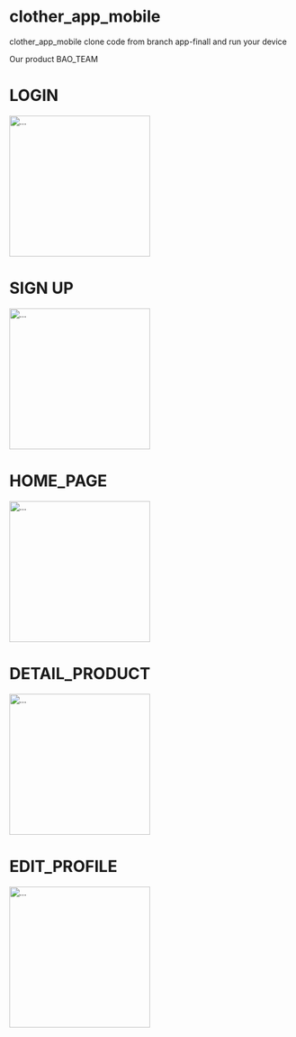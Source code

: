 # clother_app_mobile
clother_app_mobile
clone code from branch app-finall and run your device  

Our product BAO_TEAM


<h1> LOGIN </h1>
<img src="https://user-images.githubusercontent.com/89563696/205998669-6bd7d5e0-44f6-4381-9715-340851ded7b7.png" alt="..." width="250" />

<h1> SIGN UP </h1>
<img src="https://user-images.githubusercontent.com/89563696/205998917-55b6c2d6-5efb-45c8-95a3-4082ea44fe6c.png" alt="..." width="250" />


<h1> HOME_PAGE </h1>
<img src="https://user-images.githubusercontent.com/89563696/205999051-81e65942-64e3-4a14-80c2-d58d5a60ccff.png" alt="..." width="250" />


<h1> DETAIL_PRODUCT </h1>
<img src="https://user-images.githubusercontent.com/89563696/205999115-91d0587b-1c39-4de4-adb6-fc511efd304e.png" alt="..." width="250" />



<h1> EDIT_PROFILE </h1>
<img src="https://user-images.githubusercontent.com/89563696/205999204-99ac354e-2a57-477f-ae66-87c5462548bf.png" alt="..." width="250" />

